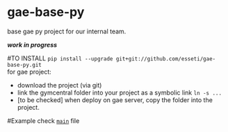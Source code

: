 gae-base-py
===========

base gae py project for our internal team.

***work in progress***

#TO INSTALL
`pip install --upgrade git+git://github.com/esseti/gae-base-py.git`  
for gae project:
- download the project (via git)
- link the gymcentral folder into your project as a symbolic link `ln -s ...`
- [to be checked] when deploy on gae server, copy the folder into the project.

#Example
check [`main`](https://github.com/esseti/gae-base-py/blob/master/main.py) file
